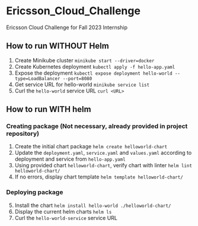 # Ericsson_Cloud_Challenge
Ericsson Cloud Challenge for Fall 2023 Internship

## How to run WITHOUT Helm
1. Create Minikube cluster `minikube start --driver=docker`
2. Create Kubernetes deployment `kubectl apply -f hello-app.yaml`
3. Expose the deployment `kubectl expose deployment hello-world --type=LoadBalancer --port=8080`
4. Get service URL for hello-world `minikube service list`
5. Curl the `hello-world` service URL `curl <URL>`

## How to run WITH helm
### Creating package (Not necessary, already provided in project repository)
1. Create the initial chart package `helm create helloworld-chart`
2. Update the `deployment.yaml`, `service.yaml` and `values.yaml` according to deployment and service from `hello-app.yaml`
3. Using provided chart `helloworld-chart`, verify chart with linter `helm lint helloworld-chart/`
4. If no errors, display chart template `helm template helloworld-chart/`

### Deploying package
5. Install the chart `helm install hello-world ./helloworld-chart/`
6. Display the current helm charts `helm ls`
6. Curl the `hello-world-service` service URL 